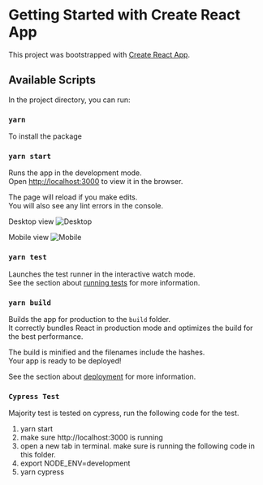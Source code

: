 # Getting Started with Create React App

This project was bootstrapped with [Create React App](https://github.com/facebook/create-react-app).

## Available Scripts

In the project directory, you can run:

### `yarn`

To install the package

### `yarn start`

Runs the app in the development mode.\
Open [http://localhost:3000](http://localhost:3000) to view it in the browser.

The page will reload if you make edits.\
You will also see any lint errors in the console.

Desktop view 
![Desktop](https://user-images.githubusercontent.com/20486394/103181510-a8fba080-48dc-11eb-96e3-daef3c82deae.png)

Mobile view
![Mobile](https://user-images.githubusercontent.com/20486394/103181513-ae58eb00-48dc-11eb-9860-e3da439b5bec.png)

### `yarn test`

Launches the test runner in the interactive watch mode.\
See the section about [running tests](https://facebook.github.io/create-react-app/docs/running-tests) for more information.

### `yarn build`

Builds the app for production to the `build` folder.\
It correctly bundles React in production mode and optimizes the build for the best performance.

The build is minified and the filenames include the hashes.\
Your app is ready to be deployed!

See the section about [deployment](https://facebook.github.io/create-react-app/docs/deployment) for more information.

### `Cypress Test`

Majority test is tested on cypress, run the following code for the test. 

1) yarn start
2) make sure http://localhost:3000 is running
3) open a new tab in terminal. make sure is running the following code in this folder.
4) export NODE_ENV=development 
5) yarn cypress
